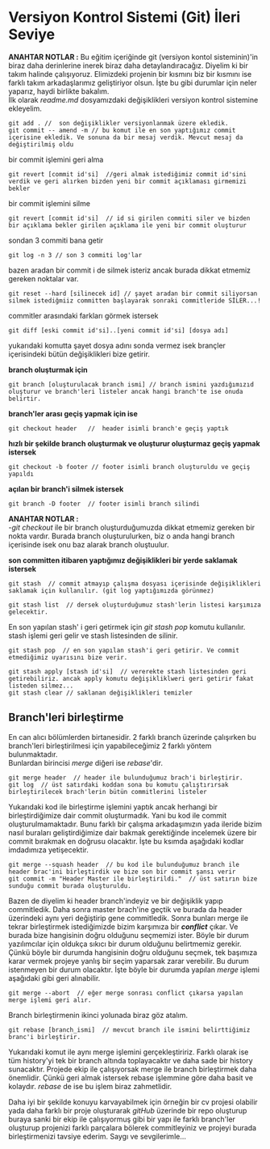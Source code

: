 # Versiyon Kontrol Sistemi (Git) İleri Seviye

**ANAHTAR NOTLAR :**
Bu eğitim içeriğinde git (versiyon kontol sisteminin)'in biraz daha derinlerine inerek biraz daha detaylandıracağız. Diyelim ki bir takım halinde çalışıyoruz. Elimizdeki projenin bir kısmını biz bir kısmını ise farklı takım arkadaşlarımız geliştiriyor olsun. İşte bu gibi durumlar için neler yaparız, haydi birlikte bakalım.  
İlk olarak _readme.md_ dosyamızdaki değişiklikleri versiyon kontrol sistemine ekleyelim.

```
git add . //  son değişiklikler versiyonlanmak üzere ekledik.
git commit -- amend -m // bu komut ile en son yaptığımız commit içerisine ekledik. Ve sonuna da bir mesaj verdik. Mevcut mesaj da değiştirilmiş oldu
```

bir commit işlemini geri alma

```
git revert [commit id'si]  //geri almak istediğimiz commit id'sini verdik ve geri alırken bizden yeni bir commit açıklaması girmemizi bekler
```

bir commit işlemini silme

```
git revert [commit id'si]  // id si girilen commiti siler ve bizden bir açıklama bekler girilen açıklama ile yeni bir commit oluşturur
```

sondan 3 commiti bana getir

```
git log -n 3 // son 3 commiti log'lar
```

bazen aradan bir commit i de silmek isteriz ancak burada dikkat etmemiz gereken noktalar var.

```
git reset --hard [silinecek id] // şayet aradan bir commit siliyorsan silmek istediğmiiz committen başlayarak sonraki commitleride SİLER...!
```

commitler arasındaki farkları görmek istersek

```
git diff [eski commit id'si]..[yeni commit id'si] [dosya adı]
```

yukarıdaki komutta şayet dosya adını sonda vermez isek brançler içerisindeki bütün değişiklikleri bize getirir.

**branch oluşturmak için**

```
git branch [oluşturulacak branch ismi] // branch ismini yazdığımızıd oluşturur ve branch'leri listeler ancak hangi branch'te ise onuda belirtir.
```

**branch'ler arası geçiş yapmak için ise**

```
git checkout header   //  header isimli branch'e geçiş yaptık
```

**hızlı bir şekilde branch oluşturmak ve oluşturur oluşturmaz geçiş yapmak istersek**

```
git checkout -b footer // footer isimli branch oluşturuldu ve geçiş yapıldı
```

**açılan bir branch'i silmek istersek**

```
git branch -D footer  // footer isimli branch silindi
```

**ANAHTAR NOTLAR :**  
-_git checkout_ ile bir branch oluşturduğumuzda dikkat etmemiz gereken bir nokta vardır. Burada branch oluşturulurken, biz o anda hangi branch içerisinde isek onu baz alarak branch oluştuulur.

**son committen itibaren yaptığımız değişiklikleri bir yerde saklamak istersek**

```
git stash  // commit atmayıp çalışma dosyası içerisinde değişiklikleri saklamak için kullanılır. (git log yaptığımızda görünmez)

git stash list  // dersek oluşturduğumuz stash'lerin listesi karşımıza gelecektir.
```

En son yapılan stash' i geri getirmek için _git stash pop_ komutu kullanılır. stash işlemi geri gelir ve stash listesinden de silinir.

```
git stash pop  // en son yapılan stash'i geri getirir. Ve commit etmediğimiz uyarısını bize verir.
```

```
git stash apply [stash id'si]  // vererekte stash listesinden geri getirebiliriz. ancak apply komutu değişikliklweri geri getirir fakat listeden silmez...
git stash clear // saklanan değişiklikleri temizler
```

## Branch'leri birleştirme

En can alıcı bölümlerden birtanesidir. 2 farklı branch üzerinde çalışırken bu branch'leri birleştirilmesi için yapabileceğimiz 2 farklı yöntem bulunmaktadır.  
Bunlardan birincisi _merge_ diğeri ise _rebase_'dir.

```
git merge header  // header ile bulunduğumuz brach'i birleştirir.
git log  // üst satırdaki koddan sona bu komutu çalıştırırsak birleştirilecek brach'lerin bütün commitlerini listeler
```

Yukarıdaki kod ile birleştirme işlemini yaptık ancak herhangi bir birleştirdiğimize dair commit oluşturmadık. Yani bu kod ile commit oluşturulmamaktadır. Bunu farklı bir çalışma arkadaşımızın yada ileride bizim nasıl buraları geliştirdiğimize dair bakmak gerektiğinde incelemek üzere bir commit bırakmak en doğrusu olacaktır. İşte bu ksımda aşağıdaki kodlar imdadımıza yetişecektir.

```
git merge --squash header  // bu kod ile bulunduğumuz branch ile header brac'ini birleştirdik ve bize son bir commit şansı verir
git commit -m "Header Master ile birleştirildi."  // üst satırın bize sunduğu commit burada oluşturuldu.
```

Bazen de diyelim ki header branch'indeyiz ve bir değişiklik yapıp commitledik. Daha sonra master brach'ine geçtik ve burada da header üzerindeki aynı yeri değiştirip gene commitledik. Sonra bunları merge ile tekrar birleştirmek istediğimizde bizim karşımıza bir **_conflict_** çıkar. Ve burada bize hangisinin doğru olduğunu seçmemizi ister. Böyle bir durum yazılımcılar için oldukça sıkıcı bir durum olduğunu belirtmemiz gerekir. Çünkü böyle bir durumda hangisinin doğru olduğunu seçmek, tek başımıza karar vermek projeye yanlış bir seçim yaparsak zarar verebilir. Bu durum istenmeyen bir durum olacaktır. İşte böyle bir durumda yapılan _merge_ işlemi aşağıdaki gibi geri alınabilir.

```
git merge --abort  // eğer merge sonrası conflict çıkarsa yapılan merge işlemi geri alır.
```

Branch birleştirmenin ikinci yolunada biraz göz atalım.

```
git rebase [branch_ismi]  // mevcut branch ile ismini belirttiğimiz branc'i birleştirir.
```

Yukarıdaki komut ile aynı merge işlemini gerçekleştiririz. Farklı olarak ise tüm history'yi tek bir branch altında toplayacaktır ve daha sade bir history sunacaktır. Projede ekip ile çalışıyorsak merge ile branch birleştirmek daha önemlidir. Çünkü geri almak istersek rebase işlemmine göre daha basit ve kolaydır. _rebase_ de ise bu işlem biraz zahmetlidir.

Daha iyi bir şekilde konuyu karvayabilmek için örneğin bir cv projesi olabilir yada daha farklı bir proje oluşturarak _gitHub_ üzerinde bir repo oluşturup buraya sanki bir ekip ile çalışıyormuş gibi bir yapı ile farklı branch'ler oluşturup projenizi farklı parçalara bölerek commitleyiniz ve projeyi burada birleştirmenizi tavsiye ederim. Saygı ve sevgilerimle...
